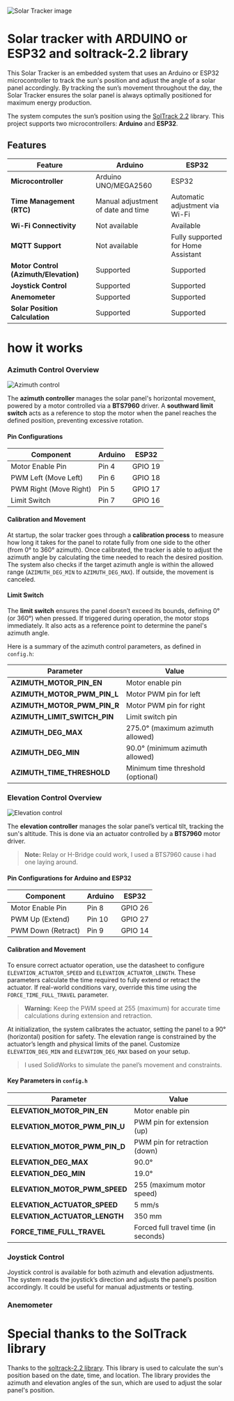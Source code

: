 ![Solar Tracker image](/img/solar_tracker_main.JPG "Solar Tracker")

# Solar tracker with ARDUINO or ESP32 and soltrack-2.2 library

This Solar Tracker is an embedded system that uses an Arduino or ESP32 microcontroller to track the sun's position and adjust the angle of a solar panel accordingly. By tracking the sun’s movement throughout the day, the Solar Tracker ensures the solar panel is always optimally positioned for maximum energy production.

The system computes the sun’s position using the [SolTrack 2.2](https://github.com/MarcvdSluys/SolTrack) library. This project supports two microcontrollers: **Arduino** and **ESP32**.

## Features

| **Feature**                           | **Arduino**           | **ESP32** |
|---------------------------------------|-----------------------|-----------|
| **Microcontroller**                   | Arduino UNO/MEGA2560  | ESP32     |
| **Time Management (RTC)**             | Manual adjustment of date and time | Automatic adjustment via Wi-Fi |
| **Wi-Fi Connectivity**                | Not available         | Available |
| **MQTT Support**                      | Not available         | Fully supported for Home Assistant |
| **Motor Control (Azimuth/Elevation)** | Supported             | Supported |
| **Joystick Control**                  | Supported             | Supported |
| **Anemometer**                        | Supported             | Supported |
| **Solar Position Calculation**        | Supported             | Supported |

# how it works

### Azimuth Control Overview

![Azimuth control](/img/azimuth.JPG "Azimuth control")

The **azimuth controller** manages the solar panel's horizontal movement, powered by a motor controlled via a **BTS7960** driver. A **southward limit switch** acts as a reference to stop the motor when the panel reaches the defined position, preventing excessive rotation.

#### Pin Configurations

| **Component**         | **Arduino**           | **ESP32**          |
|-----------------------|-----------------------|--------------------|
| Motor Enable Pin       | Pin 4                 | GPIO 19            |
| PWM Left (Move Left)   | Pin 6                 | GPIO 18            |
| PWM Right (Move Right) | Pin 5                 | GPIO 17            |
| Limit Switch           | Pin 7                 | GPIO 16            |

#### Calibration and Movement

At startup, the solar tracker goes through a **calibration process** to measure how long it takes for the panel to rotate fully from one side to the other (from 0° to 360° azimuth). Once calibrated, the tracker is able to adjust the azimuth angle by calculating the time needed to reach the desired position. The system also checks if the target azimuth angle is within the allowed range (`AZIMUTH_DEG_MIN` to `AZIMUTH_DEG_MAX`). If outside, the movement is canceled.

#### Limit Switch

The **limit switch** ensures the panel doesn’t exceed its bounds, defining 0° (or 360°) when pressed. If triggered during operation, the motor stops immediately. It also acts as a reference point to determine the panel's azimuth angle.

Here is a summary of the azimuth control parameters, as defined in `config.h`:

| **Parameter**                    | **Value**                  |
|---------------------------------- |----------------------------|
| **AZIMUTH_MOTOR_PIN_EN**          | Motor enable pin            |
| **AZIMUTH_MOTOR_PWM_PIN_L**       | Motor PWM pin for left      |
| **AZIMUTH_MOTOR_PWM_PIN_R**       | Motor PWM pin for right     |
| **AZIMUTH_LIMIT_SWITCH_PIN**      | Limit switch pin            |
| **AZIMUTH_DEG_MAX**               | 275.0° (maximum azimuth allowed) |
| **AZIMUTH_DEG_MIN**               | 90.0° (minimum azimuth allowed) |
| **AZIMUTH_TIME_THRESHOLD**        | Minimum time threshold (optional) |

### Elevation Control Overview

![Elevation control](/img/elevation.JPG "Elevation control")

The **elevation controller** manages the solar panel’s vertical tilt, tracking the sun's altitude. This is done via an actuator controlled by a **BTS7960** motor driver.

> **Note:** Relay or H-Bridge could work, I used a BTS7960 cause i had one laying around.

#### Pin Configurations for Arduino and ESP32

| **Component**         | **Arduino**           | **ESP32**          |
|-----------------------|-----------------------|--------------------|
| Motor Enable Pin       | Pin 8                 | GPIO 26            |
| PWM Up (Extend)        | Pin 10                | GPIO 27            |
| PWM Down (Retract)     | Pin 9                 | GPIO 14            |

#### Calibration and Movement

To ensure correct actuator operation, use the datasheet to configure `ELEVATION_ACTUATOR_SPEED` and `ELEVATION_ACTUATOR_LENGTH`. These parameters calculate the time required to fully extend or retract the actuator. If real-world conditions vary, override this time using the `FORCE_TIME_FULL_TRAVEL` parameter.

> **Warning:** Keep the PWM speed at 255 (maximum) for accurate time calculations during extension and retraction.

At initialization, the system calibrates the actuator, setting the panel to a 90° (horizontal) position for safety. The elevation range is constrained by the actuator’s length and physical limits of the panel. Customize `ELEVATION_DEG_MIN` and `ELEVATION_DEG_MAX` based on your setup.

> I used SolidWorks to simulate the panel’s movement and constraints.

#### Key Parameters in `config.h`

| **Parameter**                    | **Value**                  |
|---------------------------------- |----------------------------|
| **ELEVATION_MOTOR_PIN_EN**        | Motor enable pin            |
| **ELEVATION_MOTOR_PWM_PIN_U**     | PWM pin for extension (up)  |
| **ELEVATION_MOTOR_PWM_PIN_D**     | PWM pin for retraction (down) |
| **ELEVATION_DEG_MAX**             | 90.0°                       |
| **ELEVATION_DEG_MIN**             | 19.0°                       |
| **ELEVATION_MOTOR_PWM_SPEED**     | 255 (maximum motor speed)   |
| **ELEVATION_ACTUATOR_SPEED**      | 5 mm/s                      |
| **ELEVATION_ACTUATOR_LENGTH**     | 350 mm                      |
| **FORCE_TIME_FULL_TRAVEL**        | Forced full travel time (in seconds) |

### Joystick Control

Joystick control is available for both azimuth and elevation adjustments. The system reads the joystick’s direction and adjusts the panel’s position accordingly.
It could be useful for manual adjustments or testing.

### Anemometer




# Special thanks to the SolTrack library

Thanks to the [soltrack-2.2 library](https://github.com/MarcvdSluys/SolTrack). This library is used to calculate the sun's position based on the date, time, and location. The library provides the azimuth and elevation angles of the sun, which are used to adjust the solar panel's position.



